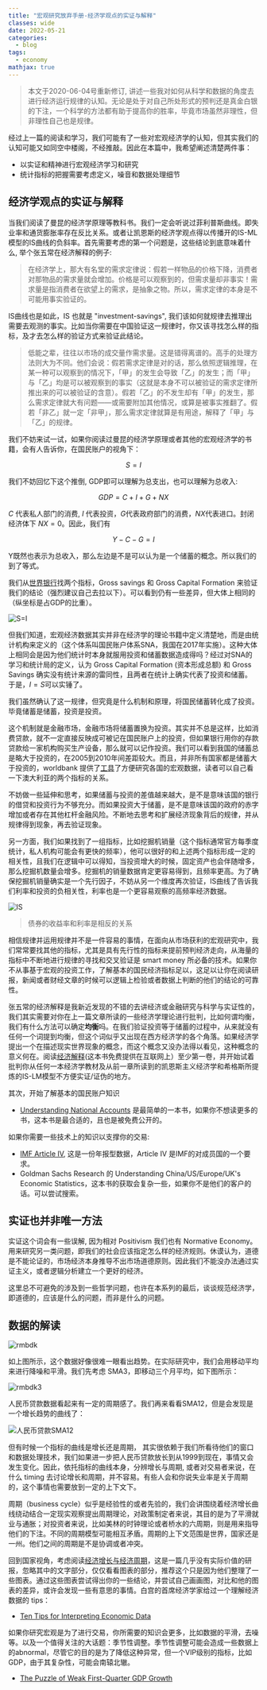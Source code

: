 ```yaml
---
title: "宏观研究放弃手册-经济学观点的实证与解释"
classes: wide
date: 2022-05-21
categories:
  - blog
tags:
  - economy
mathjax: true
---
```

>本文于2020-06-04号重新修订, 讲述一些我对如何从科学和数据的角度去进行经济运行规律的认知。无论是处于对自己所处形式的预判还是真金白银的下注，一个科学的方法都有助于提高你的胜率，毕竟市场虽然非理性，但非理性自己也是规律。

经过上一篇的阅读和学习，我们可能有了一些对宏观经济学的认知，但其实我们的认知可能又如同空中楼阁，不经推敲。因此在本篇中，我希望阐述清楚两件事：

- 以实证和精神进行宏观经济学习和研究
- 统计指标的把握需要考虑定义，噪音和数据处理细节

## 经济学观点的实证与解释

当我们阅读了曼昆的经济学原理等教科书。我们一定会听说过菲利普斯曲线。即失业率和通货膨胀率存在反比关系。或者让凯恩斯的经济学观点得以传播开的IS-ML模型的IS曲线的负斜率。首先需要考虑的第一个问题是，这些结论到底意味着什么, 举个张五常在经济解释的例子:

> 在经济学上，那大有名堂的需求定律说：假若一样物品的价格下降，消费者对那物品的需求量就会增加。价格是可以观察到的，但需求量却非事实！需求量是指消费者在欲望上的需求，是抽象之物。所以，需求定律的本身是不可能用事实验证的。

IS曲线也是如此，IS 也就是 "investment-savings", 我们该如何就规律去推理出需要去观测的事实。比如当你需要在中国验证这一规律时，你又该寻找怎么样的指标，及才去怎么样的验证方式来验证此结论。

> 低能之辈，往往以市场的成交量作需求量。这是错得离谱的。高手的处理方法则大为不同。他们会说：假若需求定律是对的话，那么依照逻辑推理，在某一种可以观察到的情况下，「甲」的发生会导致「乙」的发生；而「甲」与「乙」均是可以被观察到的事实（这就是本身不可以被验证的需求定律所推出来的可以被验证的含意）。假若「乙」的不发生却有「甲」的发生，那么需求定律就大有问题——或需要附加其他情况，或算是被事实推翻了。假若「非乙」就一定「非甲」，那么需求定律就算是有用途，解释了「甲」与「乙」的规律。 

我们不妨来试一试，如果你阅读过曼昆的经济学原理或者其他的宏观经济学的书籍，会有人告诉你，在国民账户的视角下：

$$S = I$$

我们不妨回忆下这个推倒, GDP即可以理解为总支出，也可以理解为总收入:

$$ GDP = C + I + G + NX $$

$C$ 代表私人部门的消费, $I$ 代表投资，$G$代表政府部门的消费，$NX$代表进口。封闭经济体下 $NX = 0$。因此，我们有

$$ Y - C - G = I $$

Y既然也表示为总收入，那么左边是不是可以认为是一个储蓄的概念。所以我们的到了等式。

我们从[世界银行](https://databank.worldbank.org/reports.aspx)找两个指标，Gross savings 和 Gross Capital Formation 来验证我们的结论（强烈建议自己去拉以下）。可以看到仍有一些差异，但大体上相同的（纵坐标是占GDP的比重）。

![S=I](/images/S%3DI.png)

但我们知道，宏观经济数据其实并非在经济学的理论书籍中定义清楚地，而是由统计机构来定义的（这个体系叫国民账户体系SNA，我国在2017年实施）。这种大体上相同会是因为他们统计时本身就服用投资和储蓄数据造成得吗？经过对SNA的学习和统计局的定义，认为 Gross Capital Formation (资本形成总额) 和 Gross Savings 确实没有统计来源的雷同性，且两者在统计上确实代表了投资和储蓄。于是，$I=S$可以实锤了。


我们虽然确认了这一规律，但究竟是什么机制和原理，将国民储蓄转化成了投资。毕竟储蓄是储蓄，投资是投资。

这个机制就是金融市场，金融市场将储蓄置换为投资。其实并不总是这样，比如消费贷款，就不一定直接反映成可被记在国民账户上的投资，但如果银行用你的存款贷款给一家机构购买生产设备，那么就可以记作投资。我们可以看到我国的储蓄总是略大于投资的，在2005到2010年间差距较大。而且，并非所有国家都是储蓄大于投资的，worldbank 提供了[工具](https://databank.worldbank.org/reports.aspx)了方便研究各国的宏观数据，读者可以自己看一下澳大利亚的两个指标的关系。

不妨做一些延伸和思考，如果储蓄与投资的差值越来越大，是不是意味该国的银行的借贷和投资行为不够充分。而如果投资大于储蓄，是不是意味该国的政府的赤字增加或者存在其他杠杆金融风险。不断地去思考和扩展经济现象背后的规律，并从规律得到现象，再去验证现象。

另一方面，我们如果找到了一组指标，比如挖掘机销量（这个指标通常官方每季度统计，私人机构可能会有更快的频率），他可以很好的和上述两个指标形成一定的相关性，且我们在逻辑中可以得知，当投资增大的时候，固定资产也会伴随增多，那么挖掘机数量会增多。挖掘机的销量数据肯定更容易得到，且频率更高。为了确保挖掘机销量确实是一个先行因子，不妨从另一个维度再次验证，IS曲线了告诉我们利率和投资的负相关性，利率也是一个更容易观察的高频率经济数据。

![IS](/images/IS-full.png)

> 债券的收益率和利率是相反的关系

 相信规律并运用规律并不是一件容易的事情，在面向从市场获利的宏观研究中，我们常常要找其他的指标，尤其是具有先行性的指标来提前预判经济走向，从海量的指标中不断地进行规律的寻找和交叉验证是 smart money 所必备的技术。如果你不从事基于宏观的投资工作，了解基本的国民经济指标足以，这足以让你在阅读研报，新闻或者财经文章的时候可以逻辑上检验或者数据上判断的他们的结论的可靠性。

 
张五常的经济解释是我新近发现的不错的去讲经济或金融研究与科学与实证性的，我们其实需要对你在上一篇文章所读的一些经济学理论进行批判，比如何谓均衡，我们有什么方法可以确定**均衡**吗。在我们验证投资等于储蓄的过程中，从来就没有任何一个词提到均衡，但这个词似乎又出现在西方经济学的各个角落。如果经济学提出一个在描述现实世界现象的概念，而这个概念又没办法得以看见，这种概念的意义何在。阅读[经济解释](http://staff.ustc.edu.cn/~shzhang/chinese/papers/jjjs.pdf)(这本书免费提供在互联网上）至少第一卷，并开始试着批判你从任何一本经济学教材及从前一章所读到的凯恩斯主义经济学和希格斯所提炼的IS-LM模型不方便实证/证伪的地方。

其次，开始了解基本的国民账户知识

- [Understanding National Accounts](https://www.oecd.org/sdd/UNA-2014.pdf) 是最简单的一本书，如果你不想读更多的书，这本书是最合适的，且也是被免费公开的。

如果你需要一些技术上的知识以支撑你的交易:

- [IMF Article IV](https://www.imf.org/en/Publications/CR/Issues/2022/01/26/Peoples-Republic-of-China-2021-Article-IV-Consultation-Press-Release-Staff-Report-and-512248), 这是一份年报型数据，Article IV 是IMF的对成员国的一个要求。
- Goldman Sachs Research 的 Understanding China/US/Europe/UK's Economic Statistics，这本书的获取会复杂一些，如果你不是他们的客户的话。可以尝试搜索。

## 实证也并非唯一方法

实证这个词会有一些误解, 因为相对 Positivism 我们也有 Normative Economy。用来研究另一类问题，即我们的社会应该指定怎么样的经济规则。休谟认为，道德是不能论证的，市场经济本身推导不出市场道德原则。因此我们不能没办法通过实证主义，或者逻辑分析建立一个更好的经济。

这里总不可避免的涉及到一些哲学问题，也许在本系列的最后，谈谈规范经济学，即道德的，应该是什么的问题，而非是什么的问题。

## 数据的解读

![rmbdk](/images/rmbdk.png)

如上图所示，这个数据好像很难一眼看出趋势。在实际研究中，我们会用移动平均来进行降噪和平滑。我们先考虑 SMA3，即移动三个月平均，如下图所示：

![rmbdk3](/images/rmbdk3.png)

人民币贷款数据看起来有一定的周期感了。我们再来看看SMA12，但是会发现是一个增长趋势的曲线了：

![人民币贷款SMA12](/images/rmbdk12.png)

但有时候一个指标的曲线是增长还是周期， 其实很依赖于我们所看待他们的窗口和数据处理技术，我们如果进一步把人民币贷款放长到从1999到现在，事情又会发生变化。因此，依托指标的曲线本身，分辨增长与周期, 或者对交易者来说，在什么 timing 去讨论增长和周期，并不容易。有些人会和你说失业率是关于周期的，这个事情也需要放到一定的上下文下。

周期（business cycle）似乎是经验性的或者先验的，我们会讲围绕着经济增长曲线绕动结合一定现实观察提出周期理论，对政策制定者来说，其目的是为了平滑就业与通胀；对投资者来说，比如美林的时钟理论或者桥水的六周期，则是用来指导他们的下注。不同的周期模型可能相互矛盾。周期的上下文范围是世界，国家还是一州。他们之间的周期是不是协调或者冲突。

回到国家视角，考虑阅读[经济增长与经济周期](https://www.htsec.com/jfimg/colimg/upload/20190826/29021566804092217.pdf)，这是一篇几乎没有实际价值的研报，忽略其中的文字部分，仅仅看看图表的部分，推荐这个只是因为他们整理了一些图表。通过这些图表尝试得出你的一些结论，并尝试自己画画图，对比和他的图表的差异，或许会发现一些有意思的事情。白宫的首席经济学家给过一个理解经济数据的 tips：

- [Ten Tips for
Interpreting Economic Data](https://obamawhitehouse.archives.gov/sites/default/files/docs/07_23_15___interpreting_economic_data_third_way.pdf)

如果你研究宏观是为了进行交易，你所需要的知识会更多，比如数据的平滑，去噪等。以及一个值得关注的大话题：季节性调整。季节性调整可能会造成一些数据上的abnormal，尽管它的目的是为了降低这种异常，但一个VIP级别的指标，比如GDP，由于其复杂性，可能会南辕北辙。

- [The Puzzle of Weak First-Quarter GDP Growth](https://www.frbsf.org/economic-research/publications/economic-letter/2015/may/weak-first-quarter-gdp-residual-seasonality-adjustment/) 
